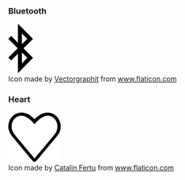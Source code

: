 ### Bluetooth

<img src="bluetooth.png" height="100px">

<div>Icon made by <a href="http://www.meanicons.com" title="Vectorgraphit">Vectorgraphit</a> from <a href="http://www.flaticon.com" title="Flaticon">www.flaticon.com</a></div>

### Heart

<img src="like51.png" height="100px">

<div>Icon made by <a href="http://catalinfertu.com" title="Catalin Fertu">Catalin Fertu</a> from <a href="http://www.flaticon.com" title="Flaticon">www.flaticon.com</a></div>
